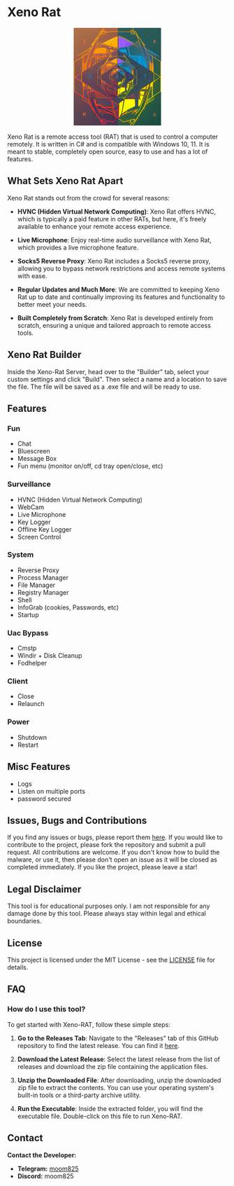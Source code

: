 
# Xeno Rat

<p align='center'>
<img src="./logo.png" width=200 alt="Xeno-RAT Logo"/>
</p>

Xeno Rat is a remote access tool (RAT) that is used to control a computer remotely. It is written in C# and is compatible with Windows 10, 11. It is meant to stable, completely open source, easy to use and has a lot of features.

</span>

## What Sets Xeno Rat Apart

Xeno Rat stands out from the crowd for several reasons:

- **HVNC (Hidden Virtual Network Computing)**: Xeno Rat offers HVNC, which is typically a paid feature in other RATs, but here, it's freely available to enhance your remote access experience.

- **Live Microphone**: Enjoy real-time audio surveillance with Xeno Rat, which provides a live microphone feature.

- **Socks5 Reverse Proxy**: Xeno Rat includes a Socks5 reverse proxy, allowing you to bypass network restrictions and access remote systems with ease.

- **Regular Updates and Much More**: We are committed to keeping Xeno Rat up to date and continually improving its features and functionality to better meet your needs.

- **Built Completely from Scratch**: Xeno Rat is developed entirely from scratch, ensuring a unique and tailored approach to remote access tools.

## Xeno Rat Builder

Inside the Xeno-Rat Server, head over to the "Builder" tab, select your custom settings and click "Build". Then select a name and a location to save the file. The file will be saved as a .exe file and will be ready to use.

## Features

### Fun

- Chat
- Bluescreen
- Message Box
- Fun menu (monitor on/off, cd tray open/close, etc)

### Surveillance

- HVNC (Hidden Virtual Network Computing)
- WebCam
- Live Microphone
- Key Logger
- Offline Key Logger
- Screen Control

### System

- Reverse Proxy
- Process Manager
- File Manager
- Registry Manager
- Shell
- InfoGrab (cookies, Passwords, etc)
- Startup

### Uac Bypass

- Cmstp
- Windir + Disk Cleanup
- Fodhelper

### Client

- Close
- Relaunch

### Power

- Shutdown
- Restart

## Misc Features

- Logs
- Listen on multiple ports
- password secured

## Issues, Bugs and Contributions

If you find any issues or bugs, please report them [here](https://github.com/moom825/xeno-rat/issues). If you would like to contribute to the project, please fork the repository and submit a pull request. All contributions are welcome. If you don't know how to build the malware, or use it, then please don't open an issue as it will be closed as completed immediately.
If you like the project, please leave a star!

## Legal Disclaimer

This tool is for educational purposes only. I am not responsible for any damage done by this tool. Please always stay within legal and ethical boundaries.

## License

This project is licensed under the MIT License - see the [LICENSE](LICENSE) file for details.

## FAQ

### How do I use this tool?
To get started with Xeno-RAT, follow these simple steps:

1. **Go to the Releases Tab**: Navigate to the "Releases" tab of this GitHub repository to find the latest release. You can find it [here](https://github.com/moom825/xeno-rat/releases).

2. **Download the Latest Release**: Select the latest release from the list of releases and download the zip file containing the application files.

3. **Unzip the Downloaded File**: After downloading, unzip the downloaded zip file to extract the contents. You can use your operating system's built-in tools or a third-party archive utility.

4. **Run the Executable**: Inside the extracted folder, you will find the executable file. Double-click on this file to run Xeno-RAT.

## Contact

**Contact the Developer:**
- **Telegram:** [moom825](https://t.me/moom825)
- **Discord:** moom825
